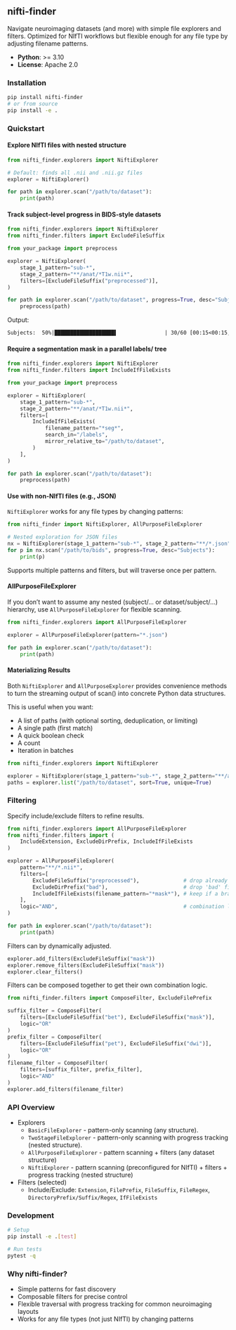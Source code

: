 ## nifti-finder

Navigate neuroimaging datasets (and more) with simple file explorers and filters. Optimized for NIfTI workflows but flexible enough for any file type by adjusting filename patterns.

- **Python**: >= 3.10
- **License**: Apache 2.0

### Installation

```bash
pip install nifti-finder
# or from source
pip install -e .
```

### Quickstart

#### Explore NIfTI files with nested structure

```python
from nifti_finder.explorers import NiftiExplorer

# Default: finds all .nii and .nii.gz files
explorer = NiftiExplorer()

for path in explorer.scan("/path/to/dataset"):
    print(path)
```

#### Track subject-level progress in BIDS-style datasets

```python
from nifti_finder.explorers import NiftiExplorer
from nifti_finder.filters import ExcludeFileSuffix

from your_package import preprocess

explorer = NiftiExplorer(
    stage_1_pattern="sub-*",
    stage_2_pattern="**/anat/*T1w.nii*",
    filters=[ExcludeFileSuffix("preprocessed")],
)

for path in explorer.scan("/path/to/dataset", progress=True, desc="Subjects"):
    preprocess(path)

```

Output:

```txt
Subjects:  50%|███████████████████▌               | 30/60 [00:15<00:15,  2.00 it/s]
```

#### Require a segmentation mask in a parallel labels/ tree

```python
from nifti_finder.explorers import NiftiExplorer
from nifti_finder.filters import IncludeIfFileExists

from your_package import preprocess

explorer = NiftiExplorer(
    stage_1_pattern="sub-*",
    stage_2_pattern="**/anat/*T1w.nii*",
    filters=[
        IncludeIfFileExists(
            filename_pattern="*seg*",
            search_in="/labels",
            mirror_relative_to="/path/to/dataset",
        )
    ],
)

for path in explorer.scan("/path/to/dataset"):
    preprocess(path)
```

#### Use with non-NIfTI files (e.g., JSON)

`NiftiExplorer` works for any file types by changing patterns:

```python
from nifti_finder import NiftiExplorer, AllPurposeFileExplorer

# Nested exploration for JSON files
nx = NiftiExplorer(stage_1_pattern="sub-*", stage_2_pattern="**/*.json")
for p in nx.scan("/path/to/bids", progress=True, desc="Subjects"):
    print(p)
```

Supports multiple patterns and filters, but will traverse once per pattern.

#### AllPurposeFileExplorer

If you don’t want to assume any nested (subject/... or dataset/subject/...) hierarchy, use `AllPurposeFileExplorer` for flexible scanning.

```python
from nifti_finder.explorers import AllPurposeFileExplorer

explorer = AllPurposeFileExplorer(pattern="*.json")

for path in explorer.scan("/path/to/dataset"):
    print(path)
```

#### Materializing Results
Both `NiftiExplorer` and `AllPurposeExplorer` provides convenience methods to turn the streaming output of scan() into concrete Python data structures.

This is useful when you want:
- A list of paths (with optional sorting, deduplication, or limiting)
- A single path (first match)
- A quick boolean check
- A count
- Iteration in batches

```python
from nifti_finder.explorers import NiftiExplorer

explorer = NiftiExplorer(stage_1_pattern="sub-*", stage_2_pattern="**/anat/*T1w.nii*")
paths = explorer.list("/path/to/dataset", sort=True, unique=True)
```

### Filtering

Specify include/exclude filters to refine results.

```python
from nifti_finder.explorers import AllPurposeFileExplorer
from nifti_finder.filters import (
    IncludeExtension, ExcludeDirPrefix, IncludeIfFileExists
)

explorer = AllPurposeFileExplorer(
    pattern="**/*.nii*",
    filters=[
        ExcludeFileSuffix("preprocessed"),              # drop already preprocessed files
        ExcludeDirPrefix("bad"),                        # drop 'bad' files
        IncludeIfFileExists(filename_pattern="*mask*"), # keep if a brain mask exists in same directory
    ],
    logic="AND",                                        # combination logic
)

for path in explorer.scan("/path/to/dataset"):
    print(path)
```

Filters can by dynamically adjusted.

```python
explorer.add_filters(ExcludeFileSuffix("mask"))
explorer.remove_filters(ExcludeFileSuffix("mask"))
explorer.clear_filters()
```

Filters can be composed together to get their own combination logic.

```python
from nifti_finder.filters import ComposeFilter, ExcludeFilePrefix

suffix_filter = ComposeFilter(
    filters=[ExcludeFileSuffix("bet"), ExcludeFileSuffix("mask")],
    logic="OR"
)
prefix_filter = ComposeFilter(
    filters=[ExcludeFileSuffix("pet"), ExcludeFileSuffix("dwi")],
    logic="OR"
)
filename_filter = ComposeFilter(
    filters=[suffix_filter, prefix_filter],
    logic="AND"
)
explorer.add_filters(filename_filter)
```

### API Overview

- Explorers
  - `BasicFileExplorer` - pattern-only scanning (any structure).
  - `TwoStageFileExplorer` - pattern-only scanning with progress tracking (nested structure).
  - `AllPurposeFileExplorer` - pattern scanning + filters (any dataset structure)
  - `NiftiExplorer` - pattern scanning (preconfigured for NIfTI) + filters + progress tracking (nested structure)
- Filters (selected)
  - Include/Exclude: `Extension`, `FilePrefix`, `FileSuffix`, `FileRegex`, `DirectoryPrefix/Suffix/Regex`, `IfFileExists`


### Development

```bash
# Setup
pip install -e .[test]

# Run tests
pytest -q
```

### Why nifti-finder?

- Simple patterns for fast discovery
- Composable filters for precise control
- Flexible traversal with progress tracking for common neuroimaging layouts
- Works for any file types (not just NIfTI) by changing patterns